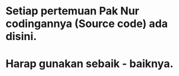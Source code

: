 # Setiap pertemuan Pak Nur codingannya (Source code) ada disini.
# Harap gunakan sebaik - baiknya.

